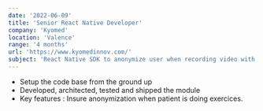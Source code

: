 ```yaml
---
date: '2022-06-09'
title: 'Senior React Native Developer'
company: 'Kyomed'
location: 'Valence'
range: '4 months'
url: 'https://www.kyomedinnov.com/'
subject: 'React Native SDK to anonymize user when recording video with realtime filter'
---
```


- Setup the code base from the ground up
- Developed, architected, tested and shipped the module
- Key features : Insure anonymization when patient is doing exercices.
